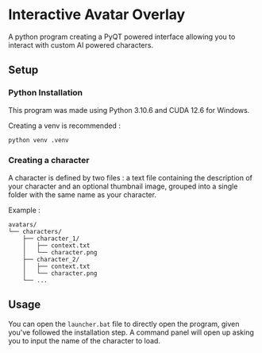 # Interactive Avatar Overlay

A python program creating a PyQT powered interface allowing you to interact with custom AI powered characters.

## Setup

### Python Installation

This program was made using Python 3.10.6 and CUDA 12.6 for Windows.

Creating a venv is recommended :

```bash
python venv .venv
```

### Creating a character

A character is defined by two files : a text file containing the description of your character and an optional thumbnail image, grouped into a single folder with the same name as your character.

Example :

```file
avatars/
└── characters/
    ├── character_1/
    │   ├── context.txt
    │   └── character.png
    ├── character_2/
    │   ├── context.txt
    │   └── character.png
    └── ...
```

## Usage

You can open the `launcher.bat` file to directly open the program, given you've followed the installation step.
A command panel will open up asking you to input the name of the character to load.
